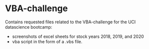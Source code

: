 # VBA-challenge

Contains requested files related to the VBA-challenge for the UCI datascience bootcamp:
  - screenshots of excel sheets for stock years 2018, 2019, and 2020
  - vba script in the form of a .vbs file.

